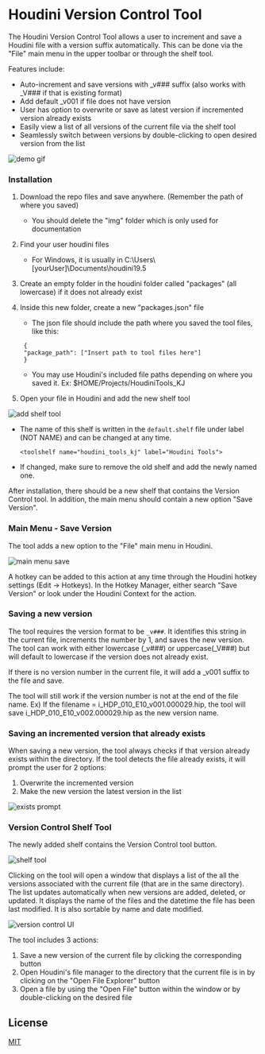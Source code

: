 # Houdini Version Control Tool

The Houdini Version Control Tool allows a user to increment and save a Houdini file with a version suffix automatically. This can be done via the "File" main menu in the upper toolbar or through the shelf tool.

Features include:
* Auto-increment and save versions with _v### suffix (also works with _V### if that is existing format)
* Add default _v001 if file does not have version 
* User has option to overwrite or save as latest version if incremented version already exists
* Easily view a list of all versions of the current file via the shelf tool
* Seamlessly switch between versions by double-clicking to open desired version from the list
  
![demo gif](img/saveopenDemo.gif)

### Installation

1. Download the repo files and save anywhere. (Remember the path of where you saved)
    
    - You should delete the "img" folder which is only used for documentation
2. Find your user houdini files 
    
    - For Windows, it is usually in C:\Users\\[yourUser]\Documents\houdini19.5

3. Create an empty folder in the houdini folder called "packages" (all lowercase) if it does not already exist
4. Inside this new folder, create a new "packages.json" file
    - The json file should include the path where you saved the tool files, like this:  

   ```
    {
    "package_path": ["Insert path to tool files here"]
    }
    ```
    - You may use Houdini's included file paths depending on where you saved it. Ex: $HOME/Projects/HoudiniTools_KJ
6. Open your file in Houdini and add the new shelf tool
  
![add shelf tool](img/AddToolShelf.png)
- The name of this shelf is written in the ```default.shelf``` file under label (NOT NAME) and can be changed at any time.  

  ```
  <toolshelf name="houdini_tools_kj" label="Houdini Tools">
  ```
- If changed, make sure to remove the old shelf and add the newly named one.

After installation, there should be a new shelf that contains the Version Control tool. In addition, the main menu should contain a new option "Save Version".  

### Main Menu - Save Version
The tool adds a new option to the "File" main menu in Houdini.  

![main menu save](img/mainMenuSaveV.png)

A hotkey can be added to this action at any time through the Houdini hotkey settings (Edit -> Hotkeys). In the Hotkey Manager, either search "Save Version" or look under the Houdini Context for the action.

### Saving a new version
The tool requires the version format to be ```_v###```. It identifies this string in the current file, increments the number by 1, and saves the new version. The tool can work with either lowercase (_v###) or uppercase(_V###) but will default to lowercase if the version does not already exist.

If there is no version number in the current file, it will add a _v001 suffix to the file and save. 

The tool will still work if the version number is not at the end of the file name. 
Ex) If the filename = i_HDP_010_E10_v001.000029.hip, the tool will save i_HDP_010_E10_v002.000029.hip as the new version name.

### Saving an incremented version that already exists
When saving a new version, the tool always checks if that version already exists within the directory. If the tool detects the file already exists, it will prompt the user for 2 options:
1. Overwrite the incremented version
2. Make the new version the latest version in the list

![exists prompt](img/existsPrompt.png)

### Version Control Shelf Tool
The newly added shelf contains the Version Control tool button.  

![shelf tool](img/shelfTool.png)

Clicking on the tool will open a window that displays a list of the all the versions associated with the current file (that are in the same directory). The list updates automatically when new versions are added, deleted, or updated. It displays the name of the files and the datetime the file has been last modified. It is also sortable by name and date modified.

![version control UI](img/versionControlUI.png)

The tool includes 3 actions:
1. Save a new version of the current file by clicking the corresponding button
2. Open Houdini's file manager to the directory that the current file is in by clicking on the "Open File Explorer" button
3. Open a file by using the "Open File" button within the window or by double-clicking on the desired file

## License
[MIT](https://choosealicense.com/licenses/mit/)
